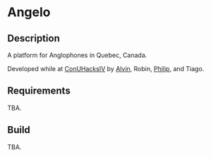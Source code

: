 # Angelo

## Description
A platform for Anglophones in Quebec, Canada.

Developed while at [ConUHacksIV](https://conuhacks.io/) by [Alvin](https://github.com/alvintangz), Robin, [Philip](https://github.com/Veracities), and Tiago.

## Requirements
TBA.

## Build
TBA.